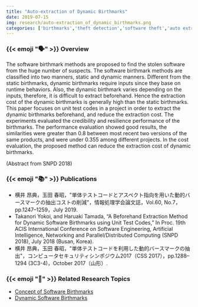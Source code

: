 ```yaml
---
title: "Auto-extraction of Dynamic Birthmarks"
date: 2019-07-15
img: research/auto-extraction_of_dynamic_birthmarks.png
categories: ['birthmarks','theft detection','software theft','auto extraction', 'aspect oriented programming']
---
```


### {{< emoji ":speaking_head:" >}} Overview

The software birthmark methods are proposed to find the stolen software from the huge number of suspects.
The software birthmark methods are classified into two manners, static and dynamic manners.
Different from the static birthmarks, dynamic birthmarks require inputs since they base on runtime behaviors.
Also, the dynamic birthmark varies depending on the inputs, therefore, it is difficult to extract beforehand.
Hence the extraction cost of the dynamic birthmarks is generally high than the static birthmarks.
This paper focuses on unit test codes in a project in order to extract the dynamic birthmarks beforehand, and reduce the extraction cost.
The experiments evaluated the credibility and resilience performance of the birthmarks.
The performance evaluation showed good results, the similarities were greater than 0.8 between most recent two versions of the same products, and were under 0.355 among different projects.
In the cost evaluation, the proposed method can reduce the extraction cost of dynamic birthmarks.

(Abstract from SNPD 2018)

### {{< emoji ":books:" >}} Publications

* 横井 昂典，玉田 春昭，"単体テストコードとアスペクト指向を用いた動的バースマークの抽出コストの削減"，情報処理学会論文誌，Vol.60, No.7，pp.1247–1259，July 2019.
* Takanori Yokoi, and Haruaki Tamada, “A Beforehand Extraction Method for Dynamic Software Birthmarks using Unit Test Codes,” In Proc. 19th ACIS International Conference on Software Engineering, Artificial Intelligence, Networking and Parallel/Distributed Computing (SNPD 2018), July 2018 (Busan, Korea).
* 横井 昂典，玉田 春昭，"単体テストコードを利用した動的バースマークの抽出"，コンピュータセキュリティシンポジウム2017（CSS 2017），pp.1288–1294 (3C3-4)，October 2017（山形）.

### {{< emoji ":mag_right:" >}} Related Research Topics

* [Concept of Software Birthmarks](../birthmark_concept)
* [Dynamic Software Birthmarks](../dynamic_birthmarks)
